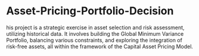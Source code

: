 # Asset-Pricing-Portfolio-Decision
his project is a strategic exercise in asset selection and risk assessment, utilizing historical data. It involves building the Global Minimum Variance Portfolio, balancing various constraints, and exploring the integration of risk-free assets, all within the framework of the Capital Asset Pricing Model.

